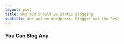 ```yaml
---
layout: post
title: Why You Should Be Static Blogging
subtitle: And not on Wordpress, Blogger and the Rest
---
```


### You Can Blog Any



